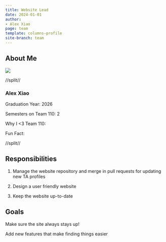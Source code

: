 ```yaml
---
title: Website Lead
date: 2024-01-01
author:
- Alex Xiao
page: team
template: columns-profile
site-branch: team
---
```


## About Me
<img class="img-fluid" src="/static/profile-photos/inserra.PNG"/>


//split//

### Alex Xiao

Graduation Year: 2026

Semesters on Team 110: 2

Why I <3 Team 110: 

Fun Fact: 

//split//

## Responsibilities

1. Manage the website repository and merge in pull requests for updating new TA profiles

2. Design a user friendly website

3. Keep the website up-to-date


## Goals
Make sure the site always stays up!

Add new features that make finding things easier